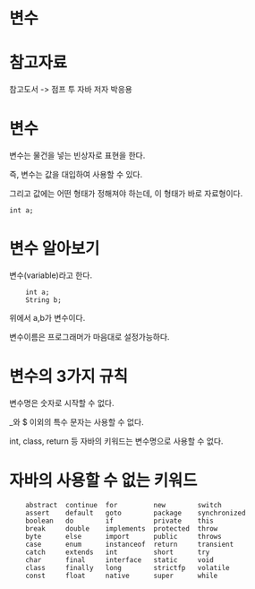 변수
===

참고자료
===

참고도서 -> 점프 투 자바 저자 박응용

변수
===

변수는 물건을 넣는 빈상자로 표현을 한다.

즉, 변수는 값을 대입하여 사용할 수 있다. 

그리고 값에는 어떤 형태가 정해져야 하는데, 이 형태가 바로 자료형이다.

    int a;

변수 알아보기
===

변수(variable)라고 한다.

        int a;
        String b;

위에서 a,b가 변수이다.

변수이름은 프로그래머가 마음대로 설정가능하다.

변수의 3가지 규칙
===

변수명은 숫자로 시작할 수 없다.

_와 $ 이외의 특수 문자는 사용할 수 없다.

int, class, return 등 자바의 키워드는 변수명으로 사용할 수 없다.

자바의 사용할 수 없는 키워드
===

        abstract  continue  for         new        switch
        assert    default   goto        package    synchronized
        boolean   do        if          private    this
        break     double    implements  protected  throw
        byte      else      import      public     throws
        case      enum      instanceof  return     transient
        catch     extends   int         short      try
        char      final     interface   static     void
        class     finally   long        strictfp   volatile
        const     float     native      super      while




